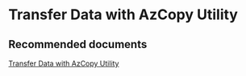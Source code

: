 <properties
	pageTitle="Transfer Data with AzCopy Utility"
	description="Transfer Data with AzCopy Utility"
	service="microsoft.classicstorage"
	resource="storageaccounts"
	authors="passaree"
	displayOrder=""
	selfHelpType="generic"
	supportTopicIds="32551651"
	resourceTags=""
	productPesIds="15629"
	cloudEnvironments="public"
/>

# Transfer Data with AzCopy Utility

## **Recommended documents**
[Transfer Data with AzCopy Utility](https://azure.microsoft.com/documentation/articles/storage-use-azcopy/)
